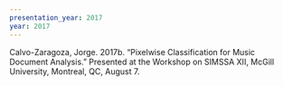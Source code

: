 ```yaml
---
presentation_year: 2017
year: 2017
---
```


Calvo-Zaragoza, Jorge. 2017b. “Pixelwise Classification for Music Document Analysis.” Presented at the Workshop on SIMSSA XII, McGill University, Montreal, QC, August 7.